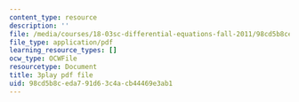 ```yaml
---
content_type: resource
description: ''
file: /media/courses/18-03sc-differential-equations-fall-2011/98cd5b8ceda791d63c4acb44469e3ab1_yD0_EQLxHcw.pdf
file_type: application/pdf
learning_resource_types: []
ocw_type: OCWFile
resourcetype: Document
title: 3play pdf file
uid: 98cd5b8c-eda7-91d6-3c4a-cb44469e3ab1
---
```

